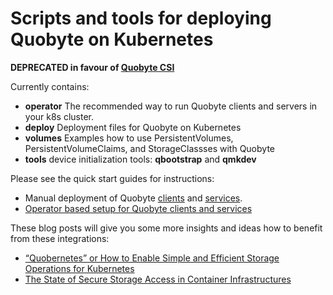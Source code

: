 Scripts and tools for deploying Quobyte on Kubernetes
=====================================================

**DEPRECATED in favour of [Quobyte CSI](https://github.com/quobyte/quobyte-csi)**

Currently contains:
 * **operator** The recommended way to run Quobyte clients and servers in your k8s cluster.
 * **deploy** Deployment files for Quobyte on Kubernetes
 * **volumes** Examples how to use PersistentVolumes, PersistentVolumeClaims, and StorageClassses with Quobyte
 * **tools** device initialization tools: **qbootstrap** and **qmkdev**

Please see the quick start guides for instructions:

 * Manual deployment of Quobyte [clients](client_quick_setup.md) and [services](server_quick_setup.md).
 * [Operator based setup for Quobyte clients and services](operator/README.md)

These blog posts will give you some more insights and ideas how to benefit from these integrations:
* [“Quobernetes” or How to Enable Simple and Efficient Storage Operations for Kubernetes](https://www.quobyte.com/blog/2018/08/27/quobernetes-is-kubernetes-with-quobyte-software-storage/)
* [The State of Secure Storage Access in Container Infrastructures](https://www.quobyte.com/blog/2017/03/17/the-state-of-secure-storage-access-in-container-infrastructures/)
